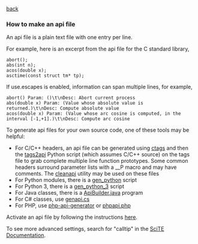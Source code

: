 
[back](api_files.md) 

<a name="how_to_make_api"></a>
### How to make an api file

An api file is a plain text file with one entry per line.

For example, here is an excerpt from the api file for the C standard library,

```
abort();
abs(int n);
acos(double x);
asctime(const struct tm* tp);
```

If use.escapes is enabled, information can span multiple lines, for example,

```
abort() Param: ()\t\nDesc: Abort current process
abs(double x) Param: (Value whose absolute value is returned.)\t\nDesc: Compute absolute value
acos(double x) Param: (Value whose arc cosine is computed, in the interval [-1,+1].)\t\nDesc: Compute arc cosine
```

To generate api files for your own source code, one of these tools may be helpful:

* For C/C++ headers, an api file can be generated using [ctags](http://ctags.sourceforge.net/) and then the [tags2api](https://raw.githubusercontent.com/downpoured/scite-files/master/files/files/api_files_gen/tags2api.py) Python script (which assumes C/C++ source) on the tags file to grab complete multiple line function prototypes. Some common headers surround parameter lists with a __P macro and may have comments. The [cleanapi](https://raw.githubusercontent.com/downpoured/scite-files/master/files/files/api_files_gen/cleanapi.cc) utility may be used on these files
* For Python modules, there is a [gen_python](https://raw.githubusercontent.com/downpoured/scite-files/master/files/files/api_files_gen/gen_python_api.py) script
* For Python 3, there is a [gen_python_3](https://raw.githubusercontent.com/downpoured/scite-files/master/files/files/api_files_gen/gen_python_3_api.py) script
* For Java classes, there is a [ApiBuilder.java](https://raw.githubusercontent.com/downpoured/scite-files/master/files/files/api_files_gen/java_ApiBuilder.java) program
* For C# classes, use [genapi.cs](https://raw.githubusercontent.com/downpoured/scite-files/master/files/files/api_files_gen/gen_csgenapi.zip)
* For PHP, use [php-api-generator](https://raw.githubusercontent.com/downpoured/scite-files/master/files/files/api_files_gen/gen_php-api-generator.zip) or [phpapi.php](https://raw.githubusercontent.com/downpoured/scite-files/master/files/files/api_files_gen/phpapi.php.txt)

Activate an api file by following the instructions [here](api_files_howto_install_api.md).

To see more advanced settings, search for "calltip" in the [SciTE Documentation](http://www.scintilla.org/SciTEDoc.html).
